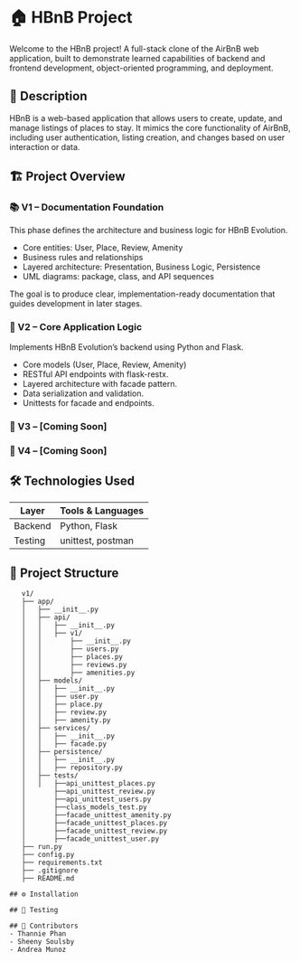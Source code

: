 # 🏠 HBnB Project

Welcome to the HBnB project! A full-stack clone of the AirBnB web application, built to demonstrate learned capabilities of backend and frontend development, object-oriented programming, and deployment.


## 📖 Description

HBnB is a web-based application that allows users to create, update, and manage listings of places to stay. It mimics the core functionality of AirBnB, including user authentication, listing creation, and changes based on user interaction or data.

## 🏗️ Project Overview

### 📚 V1 – Documentation Foundation

This phase defines the architecture and business logic for HBnB Evolution.

- Core entities: User, Place, Review, Amenity
- Business rules and relationships
- Layered architecture: Presentation, Business Logic, Persistence
- UML diagrams: package, class, and API sequences

The goal is to produce clear, implementation-ready documentation that guides development in later stages.


### 🧩 V2 – Core Application Logic

Implements HBnB Evolution’s backend using Python and Flask.

- Core models (User, Place, Review, Amenity)
- RESTful API endpoints with flask-restx.
- Layered architecture with facade pattern.
- Data serialization and validation.
- Unittests for facade and endpoints.


### 🚧 V3 – [Coming Soon]

### 🚀 V4 – [Coming Soon]

## 🛠 Technologies Used

| Layer        | Tools & Languages             |
|--------------|-------------------------------|
| Backend      | Python, Flask                 |
| Testing      | unittest, postman             |

## 📁 Project Structure

 ```Hbnb
    v1/
    ├── app/
    │   ├── __init__.py
    │   ├── api/
    │   │   ├── __init__.py
    │   │   ├── v1/
    │   │       ├── __init__.py
    │   │       ├── users.py
    │   │       ├── places.py
    │   │       ├── reviews.py
    │   │       ├── amenities.py
    │   ├── models/
    │   │   ├── __init__.py
    │   │   ├── user.py
    │   │   ├── place.py
    │   │   ├── review.py
    │   │   ├── amenity.py
    │   ├── services/
    │   │   ├── __init__.py
    │   │   ├── facade.py
    │   ├── persistence/
    │   │   ├── __init__.py
    │   │   ├── repository.py
    │   ├── tests/
    │   │   ├──api_unittest_places.py
    │       ├──api_unittest_review.py
    │       ├──api_unittest_users.py
    │       ├──class_models_test.py
    │       ├──facade_unittest_amenity.py
    │       ├──facade_unittest_places.py
    │       ├──facade_unittest_review.py
    │       ├──facade_unittest_user.py
    ├── run.py
    ├── config.py
    ├── requirements.txt
    ├── .gitignore
    ├── README.md

## ⚙️ Installation 

## 🧪 Testing

## 👥 Contributors
- Thannie Phan
- Sheeny Soulsby
- Andrea Munoz